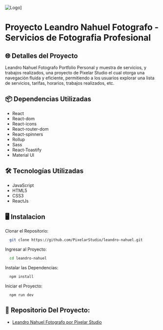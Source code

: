 

![Logo](https://raw.githubusercontent.com/PixelarStudio/leandro-nahuel/master/images/LogoLea1.png)]

# Proyecto Leandro Nahuel Fotografo - Servicios de Fotografia Profesional 

## 🌐 Detalles del Proyecto

Leandro Nahuel Fotografo Portfolio Personal y muestra de servicios, y trabajos realizados, una proyecto de Pixelar Studio el cual otorga una navegación fluida y eficiente, permitiendo a los usuarios explorar una lista de servicios, tarifas, horarios, trabajos realizados, etc.


## 📦 Dependencias Utilizadas

- React
- React-dom
- React-icons
- React-router-dom
- React-spinners
- Rollup
- Sass
- React-Toastify
- Material UI 

## 🛠 Tecnologías Utilizadas

- JavaScript
- HTML5
- CSS3
- ReactJs

## 🖥 Instalacion

Clonar el Repositorio: 

```bash
  git clone https://github.com/PixelarStudio/leandro-nahuel.git
```

Ingresar al Proyecto:

```bash
  cd leandro-nahuel
```

Instalar las Dependencias:

```bash
  npm install
```

Iniciar el Proyecto:

```bash
  npm run dev
```

## 🔗 Repositorio Del Proyecto: 
- [Leandro Nahuel Fotografo por Pixelar Studio](https://github.com/PixelarStudio/leandro-nahuel)


